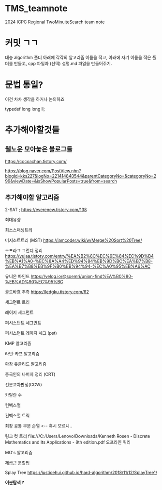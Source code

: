 # TMS_teamnote

2024 ICPC Regional TwoMinuiteSearch team note

# 커밋 ㄱㄱ

대충 algorithm 폴더 아래에 각각의 알고리즘 이름을 적고, 아래에 자기 이름을 적은 폴더를
만들고, cpp 파일과 (선택) 설명.md 파일을 만들어주기.

# 문법 통일?

이건 차차 생각을 하거나 논의하죠

typedef long long ll;

# 추가해야할것들

## 웰노운 모아놓은 블로그들
https://cocoachan.tistory.com/

https://blog.naver.com/PostView.nhn?blogId=kks227&logNo=221414840544&parentCategoryNo=&categoryNo=299&viewDate=&isShowPopularPosts=true&from=search

## 추가해야할 알고리즘
2-SAT ;
https://everenew.tistory.com/138

최대유량

최소스패닝트리

머지소트트리 (MST)
https://iamcoder.wiki/w/Merge%20Sort%20Tree/

스프라그 그런디 정리
https://yujaa.tistory.com/entry/%EA%B2%8C%EC%9E%84%EC%9D%B4%EB%A1%A0-%EC%8A%A4%ED%94%84%EB%9D%BC%EA%B7%B8-%EA%B7%B8%EB%9F%B0%EB%94%94-%EC%A0%95%EB%A6%AC

유니온 파인드
https://velog.io/@soemri/union-find%EA%B0%80-%EB%AD%90%EC%95%BC

골드바흐 추측
https://ledgku.tistory.com/62

세그먼트 트리

레이지 세그먼트

퍼시스턴트 세그먼트

퍼시스턴트 레이지 세그 (pst)

KMP 알고리즘

라빈-카프 알고리즘

확장 유클리드 알고리즘

중국인의 나머지 정리 (CRT)

선분교차판정(CCW)

카탈란 수

컨벡스헐

컨벡스헐 트릭

최장 공통 부분 순열 <-- 혹시 모르니..

링크 컷 트리
file:///C:/Users/Lenovo/Downloads/Kenneth Rosen - Discrete Mathematics and Its Applications - 8th edition.pdf
오프라인 쿼리

MO's 알고리즘

제곱근 분할법

Splay Tree
https://justicehui.github.io/hard-algorithm/2018/11/12/SplayTree1/


**이분탐색 ?**

